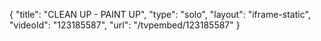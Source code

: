 {
    "title": "CLEAN UP - PAINT UP",
    "type": "solo",
    "layout": "iframe-static",
    "videoId": "123185587",
    "url": "\/tvpembed\/123185587"
}